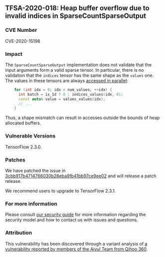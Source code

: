 ## TFSA-2020-018: Heap buffer overflow due to invalid indices in SparseCountSparseOutput

### CVE Number
CVE-2020-15198

### Impact
The `SparseCountSparseOutput` implementation does not validate that the input
arguments form a valid sparse tensor. In particular, there is no validation that
the `indices` tensor has the same shape as the `values` one. The values in these
tensors are always [accessed in
parallel](https://github.com/galeone/tensorflow/blob/0e68f4d3295eb0281a517c3662f6698992b7b2cf/tensorflow/core/kernels/count_ops.cc#L193-L195):
```cc
    for (int idx = 0; idx < num_values; ++idx) {
      int batch = is_1d ? 0 : indices_values(idx, 0);
      const auto& value = values_values(idx);
      // ...
    }
```

Thus, a shape mismatch can result in accesses outside the bounds of heap
allocated buffers.

### Vulnerable Versions
TensorFlow 2.3.0.

### Patches
We have patched the issue in
[3cbb917b4714766030b28eba9fb41bb97ce9ee02](https://github.com/galeone/tensorflow/commit/3cbb917b4714766030b28eba9fb41bb97ce9ee02)
and will release a patch release.

We recommend users to upgrade to TensorFlow 2.3.1.

### For more information
Please consult [our security
guide](https://github.com/galeone/tensorflow/blob/master/SECURITY.md) for
more information regarding the security model and how to contact us with issues
and questions.

### Attribution
This vulnerability has been discovered through a variant analysis of [a
vulnerability reported by members of the Aivul Team from Qihoo
360](https://github.com/galeone/tensorflow/blob/master/tensorflow/security/advisory/tfsa-2020-015.md).

